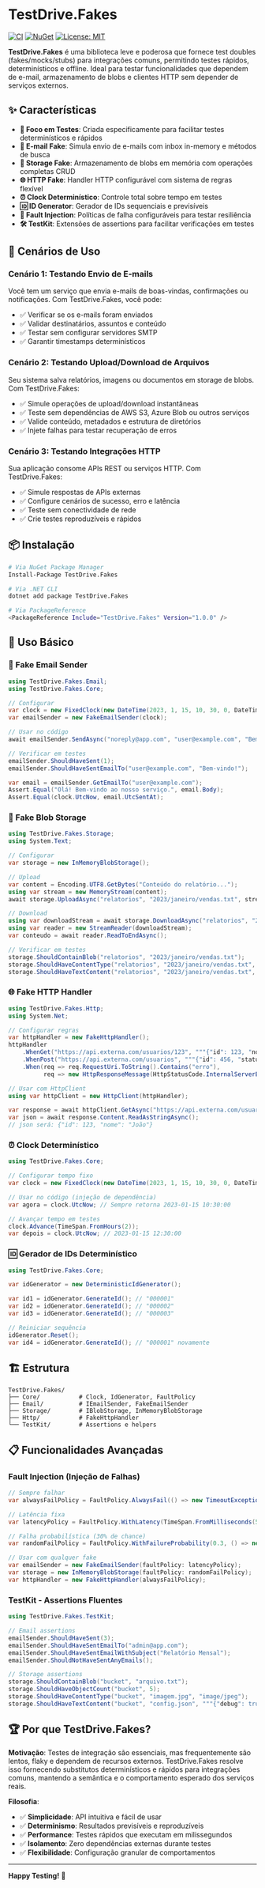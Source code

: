 # TestDrive.Fakes

[![CI](https://github.com/danielfk11/FakeTests-Dotnet/actions/workflows/ci.yml/badge.svg)](https://github.com/danielfk11/FakeTests-Dotnet/actions/workflows/ci.yml)
[![NuGet](https://img.shields.io/nuget/v/TestDrive.Fakes.svg)](https://www.nuget.org/packages/TestDrive.Fakes/)
[![License: MIT](https://img.shields.io/badge/License-MIT-yellow.svg)](https://opensource.org/licenses/MIT)

**TestDrive.Fakes** é uma biblioteca leve e poderosa que fornece test doubles (fakes/mocks/stubs) para integrações comuns, permitindo testes rápidos, determinísticos e offline. Ideal para testar funcionalidades que dependem de e-mail, armazenamento de blobs e clientes HTTP sem depender de serviços externos.

## ✨ Características

- **🎯 Foco em Testes**: Criada especificamente para facilitar testes determinísticos e rápidos
- **📧 E-mail Fake**: Simula envio de e-mails com inbox in-memory e métodos de busca
- **💾 Storage Fake**: Armazenamento de blobs em memória com operações completas CRUD
- **🌐 HTTP Fake**: Handler HTTP configurável com sistema de regras flexível
- **⏰ Clock Determinístico**: Controle total sobre tempo em testes
- **🆔 ID Generator**: Gerador de IDs sequenciais e previsíveis
- **🚨 Fault Injection**: Políticas de falha configuráveis para testar resiliência
- **🛠️ TestKit**: Extensões de assertions para facilitar verificações em testes

## 🚀 Cenários de Uso

### Cenário 1: Testando Envio de E-mails
Você tem um serviço que envia e-mails de boas-vindas, confirmações ou notificações. Com TestDrive.Fakes, você pode:
- ✅ Verificar se os e-mails foram enviados
- ✅ Validar destinatários, assuntos e conteúdo
- ✅ Testar sem configurar servidores SMTP
- ✅ Garantir timestamps determinísticos

### Cenário 2: Testando Upload/Download de Arquivos
Seu sistema salva relatórios, imagens ou documentos em storage de blobs. Com TestDrive.Fakes:
- ✅ Simule operações de upload/download instantâneas
- ✅ Teste sem dependências de AWS S3, Azure Blob ou outros serviços
- ✅ Valide conteúdo, metadados e estrutura de diretórios
- ✅ Injete falhas para testar recuperação de erros

### Cenário 3: Testando Integrações HTTP
Sua aplicação consome APIs REST ou serviços HTTP. Com TestDrive.Fakes:
- ✅ Simule respostas de APIs externas
- ✅ Configure cenários de sucesso, erro e latência
- ✅ Teste sem conectividade de rede
- ✅ Crie testes reproduzíveis e rápidos

## 📦 Instalação

```bash
# Via NuGet Package Manager
Install-Package TestDrive.Fakes

# Via .NET CLI
dotnet add package TestDrive.Fakes

# Via PackageReference
<PackageReference Include="TestDrive.Fakes" Version="1.0.0" />
```

## 🎯 Uso Básico

### 📧 Fake Email Sender

```csharp
using TestDrive.Fakes.Email;
using TestDrive.Fakes.Core;

// Configurar
var clock = new FixedClock(new DateTime(2023, 1, 15, 10, 30, 0, DateTimeKind.Utc));
var emailSender = new FakeEmailSender(clock);

// Usar no código
await emailSender.SendAsync("noreply@app.com", "user@example.com", "Bem-vindo!", "Olá! Bem-vindo ao nosso serviço.");

// Verificar em testes
emailSender.ShouldHaveSent(1);
emailSender.ShouldHaveSentEmailTo("user@example.com", "Bem-vindo!");

var email = emailSender.GetEmailTo("user@example.com");
Assert.Equal("Olá! Bem-vindo ao nosso serviço.", email.Body);
Assert.Equal(clock.UtcNow, email.UtcSentAt);
```

### 💾 Fake Blob Storage

```csharp
using TestDrive.Fakes.Storage;
using System.Text;

// Configurar
var storage = new InMemoryBlobStorage();

// Upload
var content = Encoding.UTF8.GetBytes("Conteúdo do relatório...");
using var stream = new MemoryStream(content);
await storage.UploadAsync("relatorios", "2023/janeiro/vendas.txt", stream, "text/plain");

// Download
using var downloadStream = await storage.DownloadAsync("relatorios", "2023/janeiro/vendas.txt");
using var reader = new StreamReader(downloadStream);
var conteudo = await reader.ReadToEndAsync();

// Verificar em testes
storage.ShouldContainBlob("relatorios", "2023/janeiro/vendas.txt");
storage.ShouldHaveContentType("relatorios", "2023/janeiro/vendas.txt", "text/plain");
storage.ShouldHaveTextContent("relatorios", "2023/janeiro/vendas.txt", "Conteúdo do relatório...");
```

### 🌐 Fake HTTP Handler

```csharp
using TestDrive.Fakes.Http;
using System.Net;

// Configurar regras
var httpHandler = new FakeHttpHandler();
httpHandler
    .WhenGet("https://api.externa.com/usuarios/123", """{"id": 123, "nome": "João"}""")
    .WhenPost("https://api.externa.com/usuarios", """{"id": 456, "status": "criado"}""", HttpStatusCode.Created)
    .When(req => req.RequestUri.ToString().Contains("erro"), 
          req => new HttpResponseMessage(HttpStatusCode.InternalServerError));

// Usar com HttpClient
using var httpClient = new HttpClient(httpHandler);

var response = await httpClient.GetAsync("https://api.externa.com/usuarios/123");
var json = await response.Content.ReadAsStringAsync();
// json será: {"id": 123, "nome": "João"}
```

### ⏰ Clock Determinístico

```csharp
using TestDrive.Fakes.Core;

// Configurar tempo fixo
var clock = new FixedClock(new DateTime(2023, 1, 15, 10, 30, 0, DateTimeKind.Utc));

// Usar no código (injeção de dependência)
var agora = clock.UtcNow; // Sempre retorna 2023-01-15 10:30:00

// Avançar tempo em testes
clock.Advance(TimeSpan.FromHours(2));
var depois = clock.UtcNow; // 2023-01-15 12:30:00
```

### 🆔 Gerador de IDs Determinístico

```csharp
using TestDrive.Fakes.Core;

var idGenerator = new DeterministicIdGenerator();

var id1 = idGenerator.GenerateId(); // "000001"
var id2 = idGenerator.GenerateId(); // "000002"
var id3 = idGenerator.GenerateId(); // "000003"

// Reiniciar sequência
idGenerator.Reset();
var id4 = idGenerator.GenerateId(); // "000001" novamente
```

## 🏗️ Estrutura

```
TestDrive.Fakes/
├── Core/           # Clock, IdGenerator, FaultPolicy
├── Email/          # IEmailSender, FakeEmailSender
├── Storage/        # IBlobStorage, InMemoryBlobStorage
├── Http/           # FakeHttpHandler
└── TestKit/        # Assertions e helpers
```

## 📋 Funcionalidades Avançadas

### Fault Injection (Injeção de Falhas)

```csharp
// Sempre falhar
var alwaysFailPolicy = FaultPolicy.AlwaysFail(() => new TimeoutException("Timeout simulado"));

// Latência fixa
var latencyPolicy = FaultPolicy.WithLatency(TimeSpan.FromMilliseconds(500));

// Falha probabilística (30% de chance)
var randomFailPolicy = FaultPolicy.WithFailureProbability(0.3, () => new HttpRequestException("Rede instável"));

// Usar com qualquer fake
var emailSender = new FakeEmailSender(faultPolicy: latencyPolicy);
var storage = new InMemoryBlobStorage(faultPolicy: randomFailPolicy);
var httpHandler = new FakeHttpHandler(alwaysFailPolicy);
```

### TestKit - Assertions Fluentes

```csharp
using TestDrive.Fakes.TestKit;

// Email assertions
emailSender.ShouldHaveSent(3);
emailSender.ShouldHaveSentEmailTo("admin@app.com");
emailSender.ShouldHaveSentEmailWithSubject("Relatório Mensal");
emailSender.ShouldNotHaveSentAnyEmails();

// Storage assertions
storage.ShouldContainBlob("bucket", "arquivo.txt");
storage.ShouldHaveObjectCount("bucket", 5);
storage.ShouldHaveContentType("bucket", "imagem.jpg", "image/jpeg");
storage.ShouldHaveTextContent("bucket", "config.json", """{"debug": true}""");
```

## 🏆 Por que TestDrive.Fakes?

**Motivação**: Testes de integração são essenciais, mas frequentemente são lentos, flaky e dependem de recursos externos. TestDrive.Fakes resolve isso fornecendo substitutos determinísticos e rápidos para integrações comuns, mantendo a semântica e o comportamento esperado dos serviços reais.

**Filosofia**: 
- ✅ **Simplicidade**: API intuitiva e fácil de usar
- ✅ **Determinismo**: Resultados previsíveis e reproduzíveis
- ✅ **Performance**: Testes rápidos que executam em milissegundos
- ✅ **Isolamento**: Zero dependências externas durante testes
- ✅ **Flexibilidade**: Configuração granular de comportamentos

---

**Happy Testing!** 🚀